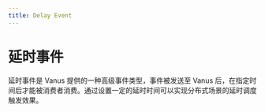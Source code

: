 ```yaml
---
title: Delay Event
---
```


# 延时事件

延时事件是 Vanus 提供的一种高级事件类型，事件被发送至 Vanus 后，在指定时间后才能被消费者消费。通过设置一定的延时时间可以实现分布式场景的延时调度触发效果。

